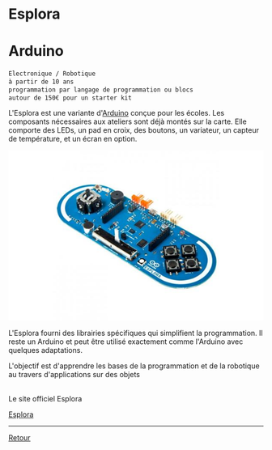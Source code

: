 # Esplora


# Arduino

    Electronique / Robotique
    à partir de 10 ans
    programmation par langage de programmation ou blocs
    autour de 150€ pour un starter kit


L'Esplora est une variante d'[Arduino](../Arduino) conçue pour les écoles. Les composants nécessaires aux ateliers sont déjà montés sur la carte. Elle comporte des LEDs, un pad en croix, des boutons, un variateur, un capteur de température, et un écran en option.

![Esplora](images/esplora.jpeg)


L'Esplora fourni des librairies spécifiques qui simplifient la programmation. Il reste un Arduino et peut être utilisé exactement comme l'Arduino avec quelques adaptations.

L'objectif est d'apprendre les bases de la programmation et de la robotique au travers d'applications sur des objets 

<br>
Le site officiel Esplora

[Esplora](https://www.arduino.cc/en/Guide/ArduinoEsplora)


    
----

[Retour](../../index.md)
